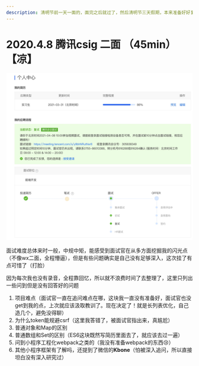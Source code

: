 ```yaml
---
description: 清明节前一天一面的，面完之后就过了，然后清明节三天假期，本来准备好好复习，但是还是发生了一些不愉快的事情，也没好好准备二面
---
```


# 2020.4.8 腾讯csig 二面 （45min）【凉】

![](../../.gitbook/assets/image%20%28113%29.png)

面试难度总体来时一般，中规中矩，能感受到面试官在从多方面挖掘我的闪光点（不像wx二面，全程懵逼），但是有些问题确实是自己没有足够深入，这次挂了有点可惜了（打脸）

因为每次我也没有录音，全程靠回忆，所以就不浪费时间了去整理了，这里只列出一些问到但是没有回答好的问题

1. 项目难点（面试官一直在追问难点在哪，这块我一直没有准备好，面试官也没get到我的点，上次就应该汲取教训了。现在决定了！就是长列表优化，自己造几个，避免没得聊）
2. 为什么token能规避csrf（这里我答错了，被面试官指出来，真尴尬）
3. 普通对象和Map的区别
4. 普通数组和Set的区别（ES6这块既然写简历里面去了，就应该去过一遍）
5. 问到小程序工程化webpack之类的（我没有准备webpack的东西😢）
6. 其他小程序框架有了解吗，还提到了微信的**Kbone**（怕被深入追问，所以直接坦白没有深入研究过）






